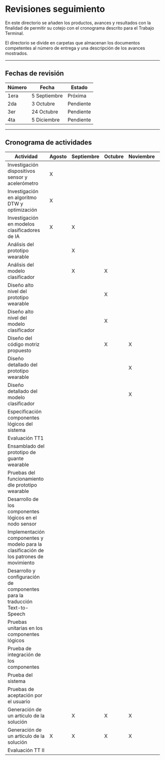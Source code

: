 # Revisiones seguimiento

En este directorio se añaden los productos, avances y resultados con la finalidad de permitir su cotejo con el cronograma descrito para el Trabajo Terminal.

El directorio se divide en carpetas que almacenan los documentos competentes al número de entrega y una descripción de los avances mostrados.

---

## Fechas de revisión

| Número | Fecha        | Estado    |
| ------ | ------------ | --------- |
| 1era   | 5 Septiembre | Próxima   |
| 2da    | 3 Octubre    | Pendiente |
| 3er    | 24 Octubre   | Pendiente |
| 4ta    | 5 Diciembre  | Pendiente |

---

## Cronograma de actividades

| Actividad                                                                               | Agosto | Septiembre | Octubre | Noviembre | Diciembre | Enero | Febrero | Marzo | Abril | Mayo | Junio |
| --------------------------------------------------------------------------------------- | ------ | ---------- | ------- | --------- | --------- | ----- | ------- | ----- | ----- | ---- | ----- |
| Investigación dispositivos sensor y acelerómetro                                        | X      |            |         |           |           |       |         |       |       |      |       |
| Investigación en algoritmo DTW y optimización                                           | X      |            |         |           |           |       |         |       |       |      |       |
| Investigación en modelos clasificadores de IA                                           | X      | X          |         |           |           |       |         |       |       |      |       |
| Análisis del prototipo wearable                                                         |        | X          |         |           |           |       |         |       |       |      |       |
| Análisis del modelo clasificador                                                        |        | X          | X       |           |           |       |         |       |       |      |       |
| Diseño alto nivel del prototipo wearable                                                |        |            | X       |           |           |       |         |       |       |      |       |
| Diseño alto nivel del modelo clasificador                                               |        |            | X       |           |           |       |         |       |       |      |       |
| Diseño del código motriz propuesto                                                      |        |            | X       | X         |           |       |         |       |       |      |       |
| Diseño detallado del prototipo wearable                                                 |        |            |         | X         |           |       |         |       |       |      |       |
| Diseño detallado del modelo clasificador                                                |        |            |         | X         | X         |       |         |       |       |      |       |
| Especificación componentes lógicos del sistema                                          |        |            |         |           | X         |       |         |       |       |      |       |
| Evaluación TT1                                                                          |        |            |         |           | X         |       |         |       |       |      |       |
| Ensamblado del prototipo de guante wearable                                             |        |            |         |           |           |       | X       |       |       |      |       |
| Pruebas del funcionamiento dle prototipo wearable                                       |        |            |         |           |           |       | X       |       |       |      |       |
| Desarrollo de los componentes lógicos en el nodo sensor                                 |        |            |         |           |           |       | X       | X     |       |      |       |
| Implementación componentes y modelo para la clasificación de los patrones de movimiento |        |            |         |           |           |       | X       | X     | X     |      |       |
| Desarrollo y configuración de componentes para la traducción Text-to-Speech             |        |            |         |           |           |       |         | X     | X     |      |       |
| Pruebas unitarias en los componentes lógicos                                            |        |            |         |           |           |       | X       | X     | X     |      |       |
| Prueba de integración de los componentes                                                |        |            |         |           |           |       |         | X     | X     | X    |       |
| Prueba del sistema                                                                      |        |            |         |           |           |       |         |       | X     | X    |       |
| Pruebas de aceptación por el usuario                                                    |        |            |         |           |           |       |         |       |       | X    |       |
| Generación de un artículo de la solución                                                |        | X          | X       | X         | X         | X     | X       | X     | X     |      |       |
| Generación de un artículo de la solución                                                | X      | X          | X       | X         | X         | X     | X       | X     | X     | X    |       |
| Evaluación TT II                                                                        |        |            |         |           |           |       |         |       |       |      | X     |